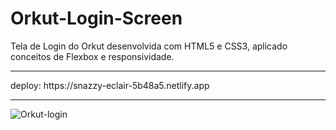 # Orkut-Login-Screen
Tela de Login do Orkut desenvolvida com HTML5 e CSS3, aplicado conceitos de Flexbox e responsividade.
<hr>
deploy: https://snazzy-eclair-5b48a5.netlify.app
<hr>

![Orkut-login](https://user-images.githubusercontent.com/102002978/194060473-279876c8-2b08-4b8c-9b5e-19b04eb92bcf.PNG)
